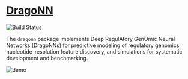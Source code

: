 # [DragoNN](http://kundajelab.github.io/dragonn/)
[![Build Status](https://travis-ci.org/kundajelab/dragonn.svg?branch=master)](https://travis-ci.org/kundajelab/dragonn)

The `dragonn` package implements Deep RegulAtory GenOmic Neural Networks (DragoNNs) for predictive modeling of regulatory genomics, nucleotide-resolution feature discovery, and simulations for systematic development and benchmarking.

![demo](http://i.imgur.com/1fAgrt2.gif)

